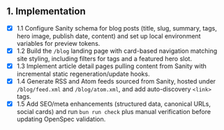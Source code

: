## 1. Implementation

- [x] 1.1 Configure Sanity schema for blog posts (title, slug, summary, tags, hero image, publish date, content) and set up local environment variables for preview tokens.
- [x] 1.2 Build the `/blog` landing page with card-based navigation matching site styling, including filters for tags and a featured hero slot.
- [x] 1.3 Implement article detail pages pulling content from Sanity with incremental static regeneration/update hooks.
- [x] 1.4 Generate RSS and Atom feeds sourced from Sanity, hosted under `/blog/feed.xml` and `/blog/atom.xml`, and add auto-discovery `<link>` tags.
- [x] 1.5 Add SEO/meta enhancements (structured data, canonical URLs, social cards) and run `bun run check` plus manual verification before updating OpenSpec validation.
